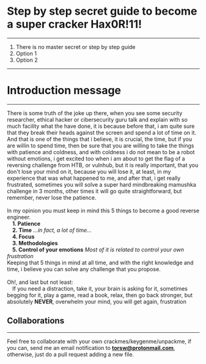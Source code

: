 # Step by step secret guide to become a super cracker Hax0R!11!
--------------------------------------------
 1. There is no master secret or step by step guide
 2. Option 1
 3. Option 2
 -------------------
 # Introduction message
 --------------------------
 There is some truth of the joke up there, when you see some security researcher, ethical hacker or cibersecurity guru
 talk and explain with so much facility what the have done, it is because before that, i am quite sure that they break their
 heads against the screen and spend a lot of time on it. And that is one of the things that i believe, it is crucial, the time,
 but if you are willin to spend time, then be sure that you are willing to take the things with patience and coldness, and with coldness
 i do not mean to be a robot without emotions, i get excited too when i am about to get the flag of a reversing challenge from HTB, or vulnhub,
 but it is really important, that you don't lose your mind on it, because you will lose it, at least, in my experience that was what happened
 to me, and after that, i get really frustrated, sometimes you will solve a super hard mindbreaking mamushka challenge in 3 months, other times
 it will go quite straightforward, but remember, never lose the patience.<br><br>In my opinion you must keep in mind this 5 things to
 become a good reverse engineer.<br>
 &emsp;**1. Patience**<br>
 &emsp;**2. Time** *...in fact, a lot of time...*<br>
 &emsp;**4. Focus**<br>
 &emsp;**3. Methodologies**<br>
 &emsp;**5. Control of your emotions** *Most of it is related to control your own frustration*<br>
 Keeping that 5 things in mind at all time, and with the right knowledge and time, i believe you can solve any challenge that you propose.<br><br>
 Oh!, and last but not least:<br>&emsp;If you need a distraction, take it, your brain is asking for it, sometimes begging for it, play a game, read a book, relax, then go back stronger, but absolutely **NEVER**, overwhelm your mind, you will get again, frustration
 <br>
 ## Collaborations
 ------------------------
 Feel free to collaborate with your own crackmes/keygenme/unpackme, if you can, send me an email notification to **torsw@protonmail.com**, otherwise, just do a pull request adding a new file.<br>
